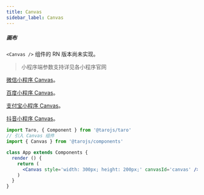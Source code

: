 ```yaml
---
title: Canvas
sidebar_label: Canvas
---
```


##### 画布

`<Canvas />` 组件的 RN 版本尚未实现。

>小程序端参数支持详见各小程序官网

[微信小程序 Canvas](https://developers.weixin.qq.com/miniprogram/dev/component/canvas.html)。

[百度小程序 Canvas](https://smartprogram.baidu.com/docs/develop/component/canvas/#canvas)。

[支付宝小程序 Canvas](https://docs.alipay.com/mini/component/canvas)。

[抖音小程序 Canvas](https://developer.open-douyin.com/docs/resource/zh-CN/mini-app/develop/api/canvas/v2/Canvas/Canvas)。

```jsx
import Taro, { Component } from '@tarojs/taro'
// 引入 Canvas 组件
import { Canvas } from '@tarojs/components'

class App extends Components {
  render () {
    return (
      <Canvas style='width: 300px; height: 200px;' canvasId='canvas' />
    )
  }
}
```
